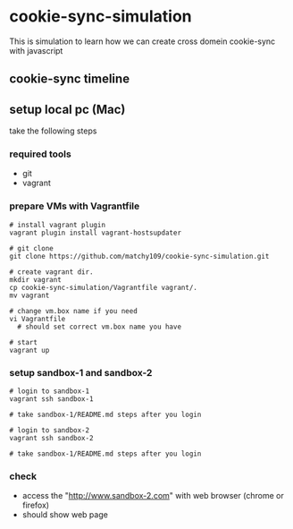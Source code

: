 # cookie-sync-simulation
This is simulation to learn how we can create cross domein cookie-sync with javascript

## cookie-sync timeline

## setup local pc (Mac)
take the following steps
### required tools
* git
* vagrant

### prepare VMs with Vagrantfile
```
# install vagrant plugin
vagrant plugin install vagrant-hostsupdater

# git clone
git clone https://github.com/matchy109/cookie-sync-simulation.git

# create vagrant dir.
mkdir vagrant
cp cookie-sync-simulation/Vagrantfile vagrant/.
mv vagrant

# change vm.box name if you need
vi Vagrantfile
  # should set correct vm.box name you have

# start
vagrant up
```
### setup sandbox-1 and sandbox-2
```
# login to sandbox-1
vagrant ssh sandbox-1

# take sandbox-1/README.md steps after you login

# login to sandbox-2
vagrant ssh sandbox-2

# take sandbox-1/README.md steps after you login
```


### check
* access the "http://www.sandbox-2.com" with web browser (chrome or firefox)
 * should show web page
